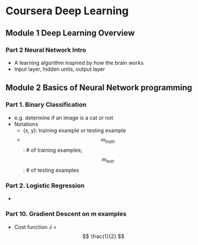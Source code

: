 # Coursera Deep Learning

## Module 1 Deep Learning Overview
### Part 2 Neural Network Intro
- A learning algorithm inspired by how the brain works
- Input layer, hidden units, output layer


## Module 2 Basics of Neural Network programming
### Part 1. Binary Classification
- e.g. determine if an image is a cat or not
- Notations
	- (x, y): training example or testing example
	- $$ m_{train} $$: # of training examples; $$ m_{test} $$: # of testing examples

### Part 2. Logistic Regression
- 
### Part 10. Gradient Descent on m examples
- Cost function J = $$ \frac{1}{2} $$
